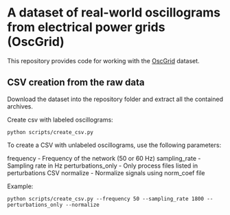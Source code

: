 # A dataset of real-world oscillograms from electrical power grids (OscGrid)

This repository provides code for working with the [OscGrid](https://doi.org/10.6084/m9.figshare.28465427.v5) dataset.

## CSV creation from the raw data

Download the dataset into the repository folder and extract all the contained archives.

Create csv with labeled oscillograms:

```
python scripts/create_csv.py
```
To create a CSV with unlabeled oscillograms, use the following parameters:

frequency - Frequency of the network (50 or 60 Hz)
sampling_rate - Sampling rate in Hz
perturbations_only - Only process files listed in perturbations CSV
normalize - Normalize signals using norm_coef file

Example:

```
python scripts/create_csv.py --frequency 50 --sampling_rate 1800 --perturbations_only --normalize
```

